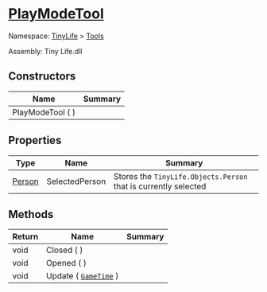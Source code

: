 # [PlayModeTool](./PlayModeTool.md)

Namespace: [TinyLife]() > [Tools]()

Assembly: Tiny Life.dll


## Constructors

| Name | Summary | 
| --- | --- | 
| PlayModeTool (  ) |  | 


## Properties

| Type | Name | Summary | 
| --- | --- | --- | 
| [Person](./../Objects/Person.md) | SelectedPerson | Stores the `TinyLife.Objects.Person` that is currently selected | 


## Methods

| Return | Name | Summary | 
| --- | --- | --- | 
| void | Closed (  ) |  | 
| void | Opened (  ) |  | 
| void | Update ( [`GameTime`](./PlayModeTool.md) ) |  | 


